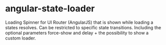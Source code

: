 # angular-state-loader
Loading Spinner for UI Router (AngularJS) that is shown while loading a states resolves. Can be restricted to specific state transitions. Including the optional parameters force-show and delay + the possibility to show a custom loader.
